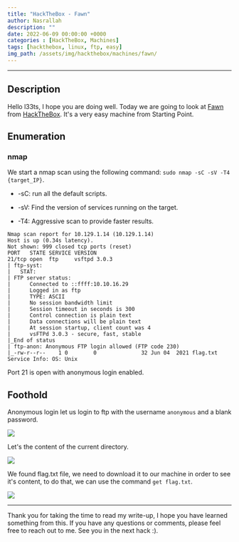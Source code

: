 ```yaml
---
title: "HackTheBox - Fawn"
author: Nasrallah
description: ""
date: 2022-06-09 00:00:00 +0000
categories : [HackTheBox, Machines]
tags: [hackthebox, linux, ftp, easy]
img_path: /assets/img/hackthebox/machines/fawn/
---
```


<div align="center"> <script src="https://www.hackthebox.eu/badge/565048"></script> </div>

---


## **Description**

Hello l33ts, I hope you are doing well. Today we are going to look at [Fawn](https://app.hackthebox.com/starting-point?tier=0) from [HackTheBox](https://www.hackthebox.com). It's a very easy machine from Starting Point.

## **Enumeration**

### nmap

We start a nmap scan using the following command: `sudo nmap -sC -sV -T4 {target_IP}`.

- -sC: run all the default scripts.

- -sV: Find the version of services running on the target.

- -T4: Aggressive scan to provide faster results.

```terminal
Nmap scan report for 10.129.1.14 (10.129.1.14)
Host is up (0.34s latency).
Not shown: 999 closed tcp ports (reset)
PORT   STATE SERVICE VERSION
21/tcp open  ftp     vsftpd 3.0.3
| ftp-syst: 
|   STAT: 
| FTP server status:
|      Connected to ::ffff:10.10.16.29
|      Logged in as ftp
|      TYPE: ASCII
|      No session bandwidth limit
|      Session timeout in seconds is 300
|      Control connection is plain text
|      Data connections will be plain text
|      At session startup, client count was 4
|      vsFTPd 3.0.3 - secure, fast, stable
|_End of status
| ftp-anon: Anonymous FTP login allowed (FTP code 230)
|_-rw-r--r--    1 0        0              32 Jun 04  2021 flag.txt
Service Info: OS: Unix
```

Port 21 is open with anonymous login enabled.

## **Foothold**

Anonymous login let us login to ftp with the username `anonymous` and a blank password.

![](1.png)

Let's the content of the current directory.

![](2.png)

We found flag.txt file, we need to download it to our machine in order to see it's content, to do that, we can use the command `get flag.txt`.

![](3.png)

---

Thank you for taking the time to read my write-up, I hope you have learned something from this. If you have any questions or comments, please feel free to reach out to me. See you in the next hack :).
